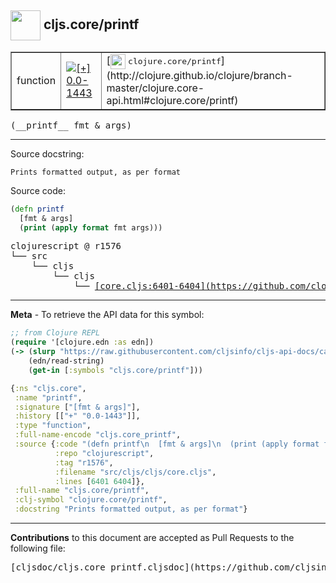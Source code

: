 ## <img width="48px" valign="middle" src="http://i.imgur.com/Hi20huC.png"> cljs.core/printf

 <table border="1">
<tr>

<td>function</td>
<td><a href="https://github.com/cljsinfo/cljs-api-docs/tree/0.0-1443"><img valign="middle" alt="[+] 0.0-1443" src="https://img.shields.io/badge/+-0.0--1443-lightgrey.svg"></a> </td>
<td>
[<img height="24px" valign="middle" src="http://i.imgur.com/1GjPKvB.png"> <samp>clojure.core/printf</samp>](http://clojure.github.io/clojure/branch-master/clojure.core-api.html#clojure.core/printf)
</td>
</tr>
</table>

 <samp>
(__printf__ fmt & args)<br>
</samp>

---




Source docstring:

```
Prints formatted output, as per format
```

Source code:

```clj
(defn printf
  [fmt & args]
  (print (apply format fmt args)))
```

 <pre>
clojurescript @ r1576
└── src
    └── cljs
        └── cljs
            └── <ins>[core.cljs:6401-6404](https://github.com/clojure/clojurescript/blob/r1576/src/cljs/cljs/core.cljs#L6401-L6404)</ins>
</pre>


---

__Meta__ - To retrieve the API data for this symbol:

```clj
;; from Clojure REPL
(require '[clojure.edn :as edn])
(-> (slurp "https://raw.githubusercontent.com/cljsinfo/cljs-api-docs/catalog/cljs-api.edn")
    (edn/read-string)
    (get-in [:symbols "cljs.core/printf"]))
```

```clj
{:ns "cljs.core",
 :name "printf",
 :signature ["[fmt & args]"],
 :history [["+" "0.0-1443"]],
 :type "function",
 :full-name-encode "cljs.core_printf",
 :source {:code "(defn printf\n  [fmt & args]\n  (print (apply format fmt args)))",
          :repo "clojurescript",
          :tag "r1576",
          :filename "src/cljs/cljs/core.cljs",
          :lines [6401 6404]},
 :full-name "cljs.core/printf",
 :clj-symbol "clojure.core/printf",
 :docstring "Prints formatted output, as per format"}

```

---

__Contributions__ to this document are accepted as Pull Requests to the following file:

 <pre>
[cljsdoc/cljs.core_printf.cljsdoc](https://github.com/cljsinfo/cljs-api-docs/blob/master/cljsdoc/cljs.core_printf.cljsdoc)
</pre>

